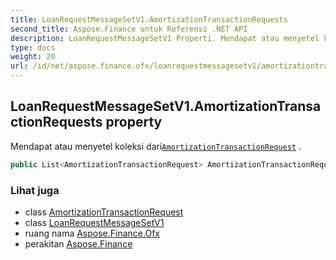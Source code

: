 ```yaml
---
title: LoanRequestMessageSetV1.AmortizationTransactionRequests
second_title: Aspose.Finance untuk Referensi .NET API
description: LoanRequestMessageSetV1 Properti. Mendapat atau menyetel koleksi dariAmortizationTransactionRequest .
type: docs
weight: 20
url: /id/net/aspose.finance.ofx/loanrequestmessagesetv1/amortizationtransactionrequests/
---
```

## LoanRequestMessageSetV1.AmortizationTransactionRequests property

Mendapat atau menyetel koleksi dari[`AmortizationTransactionRequest`](../../../aspose.finance.ofx.loan/amortizationtransactionrequest/) .

```csharp
public List<AmortizationTransactionRequest> AmortizationTransactionRequests { get; set; }
```

### Lihat juga

* class [AmortizationTransactionRequest](../../../aspose.finance.ofx.loan/amortizationtransactionrequest/)
* class [LoanRequestMessageSetV1](../)
* ruang nama [Aspose.Finance.Ofx](../../loanrequestmessagesetv1/)
* perakitan [Aspose.Finance](../../../)


